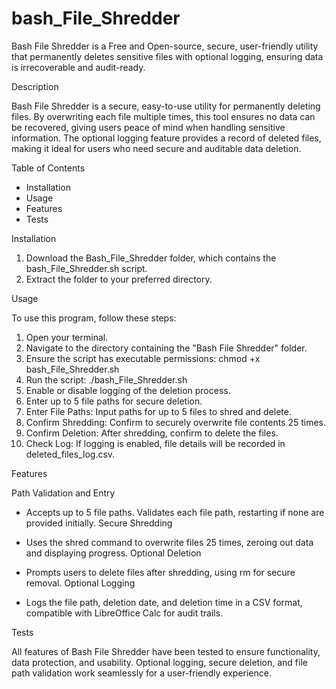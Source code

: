 # bash_File_Shredder
Bash File Shredder is a Free and Open-source, secure, user-friendly utility that permanently deletes sensitive files with optional logging, ensuring data is irrecoverable and audit-ready.

Description

Bash File Shredder is a secure, easy-to-use utility for permanently deleting files. By overwriting each file multiple times, this tool ensures no data can be recovered, giving users peace of mind when handling sensitive information. The optional logging feature provides a record of deleted files, making it ideal for users who need secure and auditable data deletion.

Table of Contents

- Installation
- Usage
- Features
- Tests

Installation

1. Download the Bash_File_Shredder folder, which contains the bash_File_Shredder.sh script.
2. Extract the folder to your preferred directory.

Usage

To use this program, follow these steps:

1. Open your terminal.
2. Navigate to the directory containing the "Bash File Shredder" folder.
3. Ensure the script has executable permissions: chmod +x bash_File_Shredder.sh
4. Run the script: ./bash_File_Shredder.sh
5. Enable or disable logging of the deletion process.
6. Enter up to 5 file paths for secure deletion.
7. Enter File Paths: Input paths for up to 5 files to shred and delete.
8. Confirm Shredding: Confirm to securely overwrite file contents 25 times.
9. Confirm Deletion: After shredding, confirm to delete the files.
10. Check Log: If logging is enabled, file details will be recorded in deleted_files_log.csv.

Features

Path Validation and Entry

- Accepts up to 5 file paths. Validates each file path, restarting if none are provided initially.
Secure Shredding

- Uses the shred command to overwrite files 25 times, zeroing out data and displaying progress.
Optional Deletion

- Prompts users to delete files after shredding, using rm for secure removal.
Optional Logging

- Logs the file path, deletion date, and deletion time in a CSV format, compatible with LibreOffice Calc for audit trails.

Tests

All features of Bash File Shredder have been tested to ensure functionality, data protection, and usability. Optional logging, secure deletion, and file path validation work seamlessly for a user-friendly experience.

